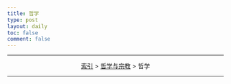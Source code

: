 ```yaml
---
title: 哲学
type: post
layout: daily
toc: false
comment: false
---
```

---
<span><center>[索引](/gknows/index) > [哲学与宗教](/gknows/哲学与宗教) > 哲学</center></span>

---
